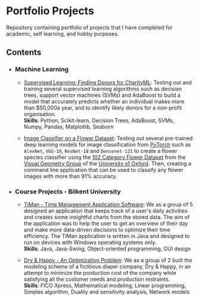 # Portfolio Projects

Repository containing portfolio of projects that I have completed for academic, self learning, and hobby purposes.

## Contents

- ### Machine Learning
    - [Supervised Learning: Finding Donors for CharityML](https://github.com/mertovski1/portfolio-projects/tree/master/finding-donors-for-charityml): Testing out and training several supervised learning algorithms such as decision trees, support vector machines (SVMs) and AdaBoost to build a model that accurately predicts whether an individual makes more than $50,000a year, and to identify likely donors for a non-profit organisation.<br>
    __Skills__: Python, Scikit-learn, Decision Trees, AdaBoost, SVMs, Numpy, Pandas, Matplotlib, Seaborn
    
    - [Image Classifier on a Flower Dataset](https://github.com/mertovski1/portfolio-projects/tree/master/flower-image-classification): Testing out several pre-trained deep learning models for image classification from [PyTorch](https://pytorch.org/docs/stable/torchvision/models.html) such as `AlexNet`, `VGG-19`, `ResNet-18` and `Densenet-121` to create a flower species classifier using the [102 Category Flower Dataset](http://www.robots.ox.ac.uk/~vgg/data/flowers/102/index.html) from the [Visual Geometry Group](http://www.robots.ox.ac.uk/~vgg/) of the [University of Oxford](http://www.ox.ac.uk/). Then, creating a command line application that can be used to classify any flower images with more than 91% accuracy. 

- ### Course Projects - Bilkent University
    - [TiMan - Time Management Application Software](https://github.com/mertovski1/portfolio-projects/tree/master/timan-time-management-application-bilkent-cs102): We as a group of 5 designed an application that keeps track of a user's daily activities and creates some insightful charts from the stored data. The aim of the application was to help the user to get an overview of their day and make more data-driven decisions to optimize their time efficiency. The TiMan application is written in Java and designed to run on devices with Windows operating systems only.<br>
    __Skills__: Java, Java-Swing, Object-oriented programming, GUI design

    - [Dry & Happy - An Optimization Problem](https://github.com/mertovski1/portfolio-projects/tree/master/modeling-and-optimization-bilkent-ie202): We as a group of 2 built the modeling scheme of a fictitious diaper company, Dry & Happy, in an attempt to minimize the production cost of the company while satisfying all the customer needs and production restraints.<br>
    __Skills__: FICO Xpress, Mathematical modeling, Linear programming, Simplex algorithm,  Duality and sensitivity analysis, Network models
  
